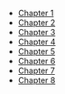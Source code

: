 - [Chapter 1](https://github.com/sukhwinder5035/Project-Management/files/11300418/Chapter.1.Project.Planning.1.pdf)
- [Chapter 2](https://github.com/sukhwinder5035/Project-Management/files/Chapter.2.Bar.Charts.and.Milestone.Charts.pdf)
- [Chapter 3]()
- [Chapter 4]()
- [Chapter 5]()
- [Chapter 6]()
- [Chapter 7]()
- [Chapter 8]()
